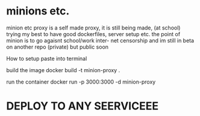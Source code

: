 # minions etc.

minion etc proxy is a self made proxy, it is still
being made, (at school) trying my best to have
good dockerfiles, server setup etc. the point 
of minion is to go agaisnt school/work inter-
net censorship and im still in beta on another
repo (private) but public soon

How to setup
paste into terminal 

build the image
docker build -t minion-proxy .

run the container
docker run -p 3000:3000 -d minion-proxy


# DEPLOY TO ANY SEERVICEEE
